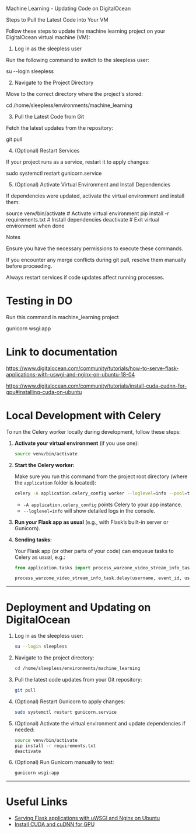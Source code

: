 Machine Learning - Updating Code on DigitalOcean

Steps to Pull the Latest Code into Your VM

Follow these steps to update the machine learning project on your DigitalOcean virtual machine (VM):

1. Log in as the sleepless user

Run the following command to switch to the sleepless user:

su --login sleepless

2. Navigate to the Project Directory

Move to the correct directory where the project's stored:

cd /home/sleepless/environments/machine_learning

3. Pull the Latest Code from Git

Fetch the latest updates from the repository:

git pull

4. (Optional) Restart Services

If your project runs as a service, restart it to apply changes:

sudo systemctl restart gunicorn.service

5. (Optional) Activate Virtual Environment and Install Dependencies

If dependencies were updated, activate the virtual environment and install them:

source venv/bin/activate  # Activate virtual environment
pip install -r requirements.txt  # Install dependencies
deactivate  # Exit virtual environment when done

Notes

Ensure you have the necessary permissions to execute these commands.

If you encounter any merge conflicts during git pull, resolve them manually before proceeding.

Always restart services if code updates affect running processes.

# Testing in DO

Run this command in machine_learning project

gunicorn wsgi:app


# Link to documentation

https://www.digitalocean.com/community/tutorials/how-to-serve-flask-applications-with-uswgi-and-nginx-on-ubuntu-18-04

https://www.digitalocean.com/community/tutorials/install-cuda-cudnn-for-gpu#installing-cuda-on-ubuntu

# Local Development with Celery

To run the Celery worker locally during development, follow these steps:

1. **Activate your virtual environment** (if you use one):

    ```bash
    source venv/bin/activate
    ```

2. **Start the Celery worker:**

    Make sure you run this command from the project root directory (where the `application` folder is located):

    ```bash
    celery -A application.celery_config worker --loglevel=info --pool=threads --concurrency=1
    ```

    - `-A application.celery_config` points Celery to your app instance.
    - `--loglevel=info` will show detailed logs in the console.

3. **Run your Flask app as usual** (e.g., with Flask’s built-in server or Gunicorn).

4. **Sending tasks:**

    Your Flask app (or other parts of your code) can enqueue tasks to Celery as usual, e.g.:

    ```python
    from application.tasks import process_warzone_video_stream_info_task

    process_warzone_video_stream_info_task.delay(username, event_id, user_id, team_id)
    ```

---

# Deployment and Updating on DigitalOcean

1. Log in as the sleepless user:

    ```bash
    su --login sleepless
    ```

2. Navigate to the project directory:

    ```bash
    cd /home/sleepless/environments/machine_learning
    ```

3. Pull the latest code updates from your Git repository:

    ```bash
    git pull
    ```

4. (Optional) Restart Gunicorn to apply changes:

    ```bash
    sudo systemctl restart gunicorn.service
    ```

5. (Optional) Activate the virtual environment and update dependencies if needed:

    ```bash
    source venv/bin/activate
    pip install -r requirements.txt
    deactivate
    ```

6. (Optional) Run Gunicorn manually to test:

    ```bash
    gunicorn wsgi:app
    ```

---

# Useful Links

- [Serving Flask applications with uWSGI and Nginx on Ubuntu](https://www.digitalocean.com/community/tutorials/how-to-serve-flask-applications-with-uswgi-and-nginx-on-ubuntu-18-04)
- [Install CUDA and cuDNN for GPU](https://www.digitalocean.com/community/tutorials/install-cuda-cudnn-for-gpu#installing-cuda-on-ubuntu)
